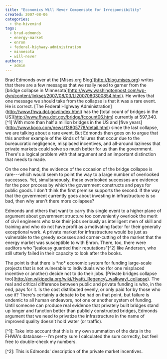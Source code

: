 ```yaml
---
title: "Economics Will Never Compensate for Irresponsibility"
created: 2007-08-06
categories: 
  - the-hivemind
tags: 
  - brad-edmonds
  - energy-market
  - enron
  - federal-highway-administration
  - minnesota
  - will-never
authors: 
  - admin
---
```


Brad Edmonds over at the \[Mises.org Blog\](http://blog.mises.org) writes that there are a few messages that we really need to garner from the \[bridge collapse in Minnesota\](http://www.washingtonpost.com/wp-dyn/content/linkset/2007/08/03/LI2007080300854.html). He writes that one message we should take from the collapse is that it was a rare event. He is correct. \[The Federal Highway Administration\](http://www.fhwa.dot.gov/index.html) has the \[total count of bridges in the US\](http://www.fhwa.dot.gov/bridge/fccount06.htm) currently at 597,340.\[^1\] With more than half a million bridges in the US and \[five years\](http://www.koco.com/news/13805778/detail.html) since the last collapse, we are talking about a rare event. But Edmonds then goes on to argue that this another example of the kinds of failures that occur due to the bureaucratic negligence, misplaced incentives, and all-around laziness that private markets could solve so much better for us than the government. There's a logical problem with that argument and an important distinction that needs to made.

On the one hand, the evidence of the occasion of the bridge collapse is rare---which would seem to point the way to a large number of overlooked successes. Yet, simultaneously, these overlooked successes are evidence for the poor process by which the government constructs and pays for public goods. I don't think the first premise supports the second. If the way that the government currently goes about investing in infrastructure is so bad, then why aren't there more collapses?

Edmonds and others that want to carry this single event to a higher plane of argument about government structure too conveniently overlook the merit of civil engineers who take their jobs seriously as intelligent men of skill and training and who do not have profit as a motivating factor for their generally exceptional work. A private market for infrastructure would be just as vulnerable to the greedy excesses and corner-cutting of the market that the energy market was susceptible to with Enron. There, too, there were auditors who "jealousy guarded their reputations"\[^2\] like Anderson, who still utterly failed in their capacity to look after the books.

The point is that there is \*no\* economic system for funding large-scale projects that is not vulnerable to individuals who (for one misplaced incentive or another) decide not to do their jobs. \[Private bridges collapse too\](http://en.wikipedia.org/wiki/Hyatt\_Regency\_walkway\_collapse). The real and critical difference between public and private funding is who, in the end, pays for it. Is the cost distributed evenly, or only paid for by those who use it? There's certainly a debate to be had on that point, but failure is endemic to all human endeavors, not one or another system of funding. Until someone can produce real evidence that privately built bridges stand up longer and function better than publicly constructed bridges, Edmonds argument that we need to privatize the infrastructure in the name of improved quality doesn't hold water (or traffic).

\[^1\]: Take into account that this is my own summation of the data in the FHWA's database---I'm pretty sure I calculated the sum correctly, but feel free to double-check my numbers.

\[^2\]: This is Edmonds' description of the private market incentives.

